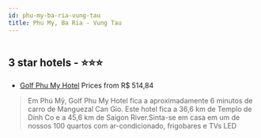 ```yaml
---
id: phu-my-ba-ria-vung-tau
title: Phu My, Ba Ria - Vung Tau
---
```


<center><img src="https://i.travelapi.com/hotels/13000000/12440000/12437500/12437467/8bbd7f84_z.jpg" alt="" /></center>


##  3 star hotels - ⭐️⭐️⭐️

-    [Golf Phu My Hotel](https://www.hurb.com/br/aud/https://www.hurb.com/br/hotels/phu-my/golf-phu-my-hotel-HT-AKX0?cmp=18055) Prices from R$ 514,84
   > Em Phú Mỹ, Golf Phu My Hotel fica a aproximadamente 6 minutos de carro de Manguezal Can Gio.  Este hotel fica a 36,6 km de Templo de Dinh Co e a 45,6 km de Saigon River.Sinta-se em casa em um de nossos 100 quartos com ar-condicionado, frigobares e TVs LED
